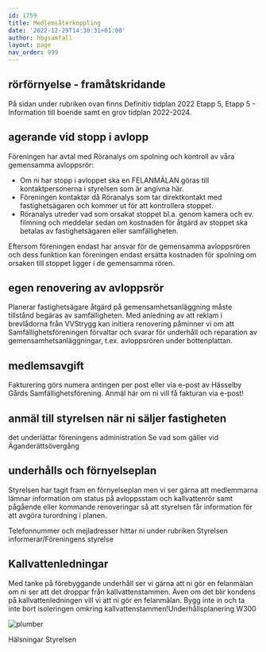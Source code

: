 ```yaml
---
id: 1759
title: Medlemsåterkoppling
date: '2022-12-29T14:30:31+01:00'
author: hbgsamfall
layout: page
nav_order: 999
---
```


## rörförnyelse - framåtskridande  
På sidan under rubriken ovan finns Definitiv tidplan 2022 Etapp 5, Etapp 5 - Information till boende samt en grov tidplan 2022-2024.

## agerande vid stopp i avlopp
Föreningen har avtal med Röranalys om spolning och kontroll av våra gemensamma avloppsrör:
- Om ni har stopp i avloppet ska en FELANMÄLAN göras till kontaktpersonerna i styrelsen som är angivna här.
- Föreningen kontaktar då Röranalys som tar direktkontakt med fastighetsägaren och kommer ut för att kontrollera stoppet.
- Röranalys utreder vad som orsakat stoppet bl.a. genom kamera och ev. filmning och meddelar sedan om kostnaden för åtgärd av stoppet ska betalas av fastighetsägaren eller samfälligheten.

Eftersom föreningen endast har ansvar för de gemensamma avloppsrören och dess funktion kan föreningen endast ersätta kostnaden för spolning om orsaken till stoppet ligger i de gemensamma rören.

## egen renovering av avloppsrör
Planerar fastighetsägare åtgärd på gemensamhetsanläggning måste tillstånd begäras av samfälligheten.
Med anledning av att reklam i brevlådorna från VVStrygg kan initiera renovering påminner vi om att Samfällighetsföreningen förvaltar och svarar för underhåll och reparation av gemensamhetsanläggningar, t.ex. avloppsrören under bottenplattan. 

## medlemsavgift
Fakturering görs numera antingen per post eller via e-post av Hässelby Gårds Samfällighetsförening.
Anmäl här om ni vill få fakturan via e-post!

## anmäl till styrelsen när ni säljer fastigheten
det underlättar föreningens administration
Se vad som gäller vid   Äganderättsövergång

## underhålls och förnyelseplan
Styrelsen har tagit fram en förnyelseplan men vi ser gärna att medlemmarna lämnar information om status på avloppsstam och kallvattenrör samt pågående eller kommande renoveringar så att styrelsen får information för att avgöra turordning i planen.

Telefonnummer och mejladresser hittar ni under rubriken Styrelsen informerar/Föreningens styrelse

## Kallvattenledningar
Med tanke på förebyggande underhåll ser vi gärna att ni gör en felanmälan om ni ser att det droppar från kallvattenstammen. Även om det blir kondens på kallvattenledningen vill vi att ni gör en felanmälan. Bygg inte in och ta inte bort isoleringen omkring kallvattenstammen!Underhållsplanering W300

![plumber](/wp-content/uploads/2015/02/Underhållsplanering-W300.png)

Hälsningar
Styrelsen

